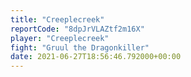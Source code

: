 ```yaml
---
title: "Creeplecreek"
reportCode: "8dpJrVLAZtf2m16X"
player: "Creeplecreek"
fight: "Gruul the Dragonkiller"
date: 2021-06-27T18:56:46.792000+00:00
---
```

